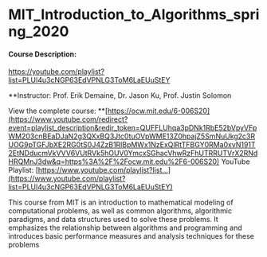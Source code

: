 # MIT_Introduction_to_Algorithms_spring_2020

#### **Course Description:**

https://youtube.com/playlist?list=PLUl4u3cNGP63EdVPNLG3ToM6LaEUuStEY

\*\*Instructor: Prof. Erik Demaine, Dr. Jason Ku, Prof. Justin Solomon

View the complete course: \*\*[https://ocw.mit.edu/6-006S20](https://www.youtube.com/redirect?event=playlist_description&redir_token=QUFFLUhqa3pDNk1RbE52bVpyVFpWM203cnBEaDJaN2g3QXxBQ3Jtc0tuOVpWME13Z0hpajZ5SmNuUkg2c3RUOG9pTGFJbXE2RG0tS0J4ZzB1RlBpMWx1NzExQlRtTFBGY0RMa0xvN191T2EtNDducmVkVVV6VUtRVk5hOUV0YmcxSGhacVhwRzFhUTRRUTVrX2RNdHRQMnJ3dw&q=https%3A%2F%2Focw.mit.edu%2F6-006S20)
YouTube Playlist: [https://www.youtube.com/playlist?list...](https://www.youtube.com/playlist?list=PLUl4u3cNGP63EdVPNLG3ToM6LaEUuStEY)

This course from MIT is an introduction to mathematical modeling of computational problems, as well as common algorithms, algorithmic paradigms, and data structures used to solve these problems. It emphasizes the relationship between algorithms and programming and introduces basic performance measures and analysis techniques for these problems
